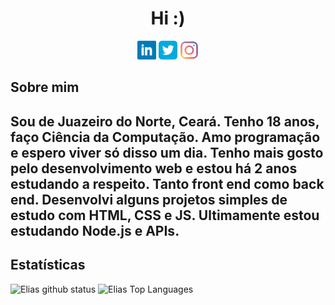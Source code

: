 <h1 align="center">Hi :) </h1>

<p align="center" display="inline">
  <a href="https://linkedin.com/in/elias-inacio0"><img width=30 src="https://github.com/eliasinacio/eliasinacio/blob/main/assets/linkedin-logo.svg"></a>
  <a href="https://twitter.com/eu_liaaas"><img width=30 src="https://github.com/eliasinacio/eliasinacio/blob/main/assets/twitter-logo.svg"></a>
  <a href="https://instagram.com/eu_liaaas"><img width=30 src="https://github.com/eliasinacio/eliasinacio/blob/main/assets/instagram-logo.svg"></a>
</p>

<h2> Sobre mim <h2>
  
Sou de Juazeiro do Norte, Ceará. Tenho 18 anos, faço Ciência da Computação. 
Amo programação e espero viver só disso um dia. Tenho mais gosto pelo desenvolvimento web e estou há 2 anos estudando a respeito. Tanto front end como back end.
Desenvolvi alguns projetos simples de estudo com HTML, CSS e JS. Ultimamente estou estudando Node.js e APIs.  

<h2>Estatísticas</h2>
  <img src="https://github-readme-stats.vercel.app/api?username=eliasinacio&count_private=true&show_icons=true&theme=tokyonight" alt="Elias github status" width="450"/>
  
  <img src="https://github-readme-stats.vercel.app/api/top-langs/?username=eliasinacio&layout=compact&theme=tokyonight" alt="Elias Top Languages" width="auto"/>
